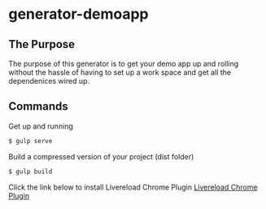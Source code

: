 # generator-demoapp 

## The Purpose

The purpose of this generator is to get your demo app up and rolling without the hassle of having to set up a work space and get all the dependenices wired up.


## Commands

Get up and running

```bash
$ gulp serve
```

Build a compressed version of your project (dist folder)
```bash
$ gulp build
```


Click the link below to install Livereload Chrome Plugin
[Livereload Chrome Plugin](https://chrome.google.com/webstore/detail/livereload/jnihajbhpnppcggbcgedagnkighmdlei)




